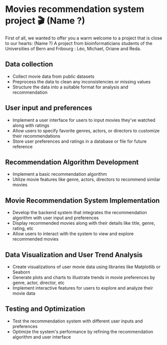 # Movies recommendation system project 🎬 (Name ?)
First of all, we wanted to offer you a warm welcome to a project that is close to our hearts: (Name ?)
A project from bioinformaticians students of the Universities of Bern and Fribourg : Léo, Michael, Oriane and Reda.

## Data collection
- Collect movie data from public datasets
- Preprocess the data to clean any inconsistencies or missing values
- Structure the data into a suitable format for analysis and recommendation

## User input and preferences
- Implement a user interface for users to input movies they've watched along with ratings
- Allow users to specify favorite genres, actors, or directors to customize their recommendations
- Store user preferences and ratings in a database or file for future reference

## Recommendation Algorithm Development
- Implement a basic recommendation algorithm
- Utilize movie features like genre, actors, directors to recommend similar movies

## Movie Recommendation System Implementation
- Develop the backend system that integrates the recommendation algorithm with user input and preferences
- Display recommended movies along with their details like title, genre, rating, etc
- Allow users to interact with the system to view and explore recommended movies

## Data Visualization and User Trend Analysis
- Create visualizations of user movie data using libraries like Matplotlib or Seaborn
- Generate plots and charts to illustrate trends in movie preferences by genre, actor, director, etc
- Implement interactive features for users to explore and analyze their movie data

## Testing and Optimization
- Test the recommendation system with different user inputs and preferences
- Optimize the system's performance by refining the recommendation algorithm and user interface
